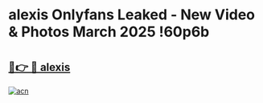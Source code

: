 # alexis Onlyfans Leaked - New Video & Photos March 2025 !60p6b

# <h2><a href="https://h4k18a.iuczelnia.edu.pl?title=alexis&ref=60p6b">🔗👉 🔴 alexis</a></h2>

[![acn](https://github.com/user-attachments/assets/0f9c940e-d8b0-45ae-aac7-cd30a18b3e1c)](https://h4k18a.iuczelnia.edu.pl?title=alexis&ref=60p6b)

